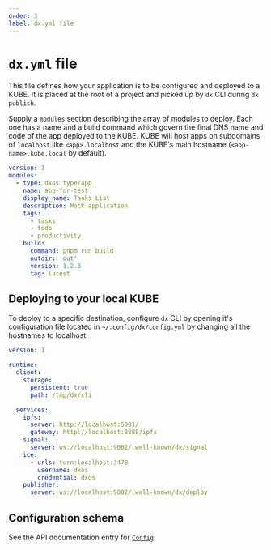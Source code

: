 ```yaml
---
order: 3
label: dx.yml file
---
```


# `dx.yml` file

This file defines how your application is to be configured and deployed to a KUBE. It is placed at the root of a project and picked up by `dx` CLI during `dx publish`.

Supply a `modules` section describing the array of modules to deploy. Each one has a name and a build command which govern the final DNS name and code of the app deployed to the KUBE. KUBE will host apps on subdomains of `localhost` like `<app>.localhost` and the KUBE's main hostname (`<app-name>.kube.local` by default).

```yaml
version: 1
modules:
  - type: dxos:type/app
    name: app-for-test
    display_name: Tasks List
    description: Mock application
    tags:
      - tasks
      - todo
      - productivity
    build:
      command: pnpm run build
      outdir: 'out'
      version: 1.2.3
      tag: latest
```

## Deploying to your local KUBE

To deploy to a specific destination, configure `dx` CLI by opening it's configuration file located in `~/.config/dx/config.yml` by changing all the hostnames to localhost.

```yml file=./snippets/dx-cli-config-local.yml
version: 1

runtime:
  client:
    storage:
      persistent: true
      path: /tmp/dx/cli

  services:
    ipfs:
      server: http://localhost:5001/
      gateway: http://localhost:8888/ipfs
    signal:
      server: ws://localhost:9002/.well-known/dx/signal
    ice:
      - urls: turn:localhost:3478
        username: dxos
        credential: dxos
    publisher:
      server: ws://localhost:9002/.well-known/dx/deploy
```

## Configuration schema

See the API documentation entry for [`Config`](../../api/%40dxos/config/classes/Config)

